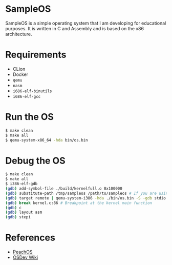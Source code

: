 # SampleOS

SampleOS is a simple operating system that I am developing for educational purposes.
It is written in C and Assembly and is based on the x86 architecture.

# Requirements

- CLion
- Docker
- `qemu`
- `nasm`
- `i686-elf-binutils`
- `i686-elf-gcc`

# Run the OS

```bash
$ make clean
$ make all
$ qemu-system-x86_64 -hda bin/os.bin
```

# Debug the OS

```bash
$ make clean
$ make all
$ i386-elf-gdb
(gdb) add-symbol-file ./build/kernelfull.o 0x100000
(gdb) substitute-path /tmp/sampleos /path/to/sampleos # If you are using a different path
(gdb) target remote | qemu-system-i386 -hda ./bin/os.bin -S -gdb stdio
(gdb) break kernel.c:86 # Breakpoint at the kernel main function
(gdb) c
(gdb) layout asm
(gdb) stepi
```

# References

- [PeachOS](https://github.com/nibblebits/PeachOS)
- [OSDev Wiki](https://wiki.osdev.org/Main_Page)
